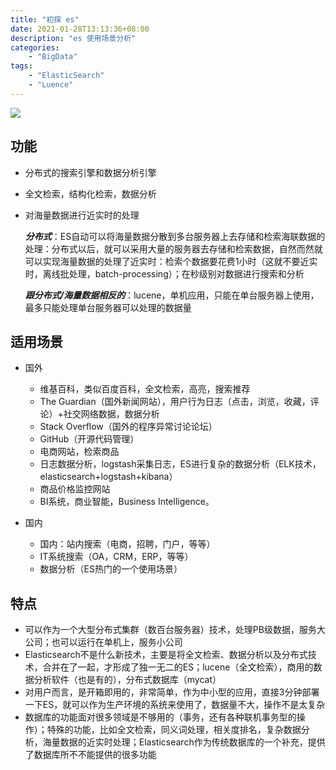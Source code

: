 ```yaml
---
title: "初探 es"
date: 2021-01-28T13:13:36+08:00
description: "es 使用场景分析"
categories:
    - "BigData"
tags:
    - "ElasticSearch"
    - "Luence"
---
```



![](https://gitee.com/luanruisong/blog_img/raw/master//20210129122351.png)

## 功能

* 分布式的搜索引擎和数据分析引擎
* 全文检索，结构化检索，数据分析
* 对海量数据进行近实时的处理

    ***分布式***：ES自动可以将海量数据分散到多台服务器上去存储和检索海联数据的处理：分布式以后，就可以采用大量的服务器去存储和检索数据，自然而然就可以实现海量数据的处理了近实时：检索个数据要花费1小时（这就不要近实时，离线批处理，batch-processing）；在秒级别对数据进行搜索和分析

    ***跟分布式/海量数据相反的***：lucene，单机应用，只能在单台服务器上使用，最多只能处理单台服务器可以处理的数据量

## 适用场景

* 国外
  * 维基百科，类似百度百科，全文检索，高亮，搜索推荐
  * The Guardian（国外新闻网站），用户行为日志（点击，浏览，收藏，评论）+社交网络数据，数据分析
  * Stack Overflow（国外的程序异常讨论论坛）
  * GitHub（开源代码管理）
  * 电商网站，检索商品
  * 日志数据分析，logstash采集日志，ES进行复杂的数据分析（ELK技术，elasticsearch+logstash+kibana）
  * 商品价格监控网站
  * BI系统，商业智能，Business Intelligence。

* 国内
  * 国内：站内搜索（电商，招聘，门户，等等）
  * IT系统搜索（OA，CRM，ERP，等等）
  * 数据分析（ES热门的一个使用场景）

## 特点

* 可以作为一个大型分布式集群（数百台服务器）技术，处理PB级数据，服务大公司；也可以运行在单机上，服务小公司
* Elasticsearch不是什么新技术，主要是将全文检索、数据分析以及分布式技术，合并在了一起，才形成了独一无二的ES；lucene（全文检索），商用的数据分析软件（也是有的），分布式数据库（mycat）
* 对用户而言，是开箱即用的，非常简单，作为中小型的应用，直接3分钟部署一下ES，就可以作为生产环境的系统来使用了，数据量不大，操作不是太复杂
* 数据库的功能面对很多领域是不够用的（事务，还有各种联机事务型的操作）；特殊的功能，比如全文检索，同义词处理，相关度排名，复杂数据分析，海量数据的近实时处理；Elasticsearch作为传统数据库的一个补充，提供了数据库所不不能提供的很多功能